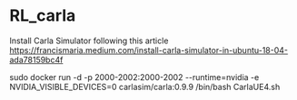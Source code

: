 # RL_carla </br>
Install Carla Simulator following this article
https://francismaria.medium.com/install-carla-simulator-in-ubuntu-18-04-ada78159bc4f


sudo docker run -d -p 2000-2002:2000-2002 --runtime=nvidia -e NVIDIA_VISIBLE_DEVICES=0 carlasim/carla:0.9.9 /bin/bash CarlaUE4.sh
